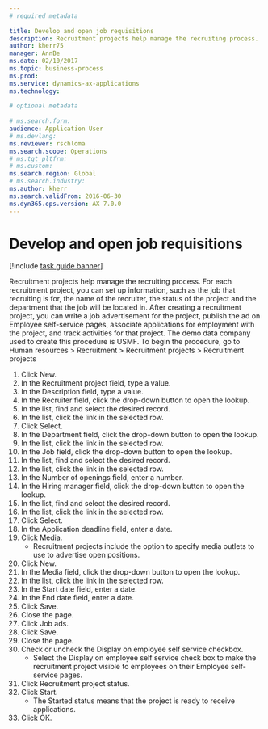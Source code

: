 ```yaml
--- 
# required metadata 
 
title: Develop and open job requisitions
description: Recruitment projects help manage the recruiting process. 
author: kherr75
manager: AnnBe 
ms.date: 02/10/2017
ms.topic: business-process 
ms.prod:  
ms.service: dynamics-ax-applications 
ms.technology:  
 
# optional metadata 
 
# ms.search.form:   
audience: Application User 
# ms.devlang:  
ms.reviewer: rschloma
ms.search.scope: Operations 
# ms.tgt_pltfrm:  
# ms.custom:  
ms.search.region: Global
# ms.search.industry: 
ms.author: kherr
ms.search.validFrom: 2016-06-30 
ms.dyn365.ops.version: AX 7.0.0 
---
```

# Develop and open job requisitions

[!include [task guide banner](../../includes/task-guide-banner.md)]

Recruitment projects help manage the recruiting process. For each recruitment project, you can set up information, such as the job that recruiting is for, the name of the recruiter, the status of the project and the department that the job will be located in. After creating a recruitment project, you can write a job advertisement for the project, publish the ad on Employee self-service pages, associate applications for employment with the project, and track activities for that project. The demo data company used to create this procedure is USMF. To begin the procedure, go to Human resources > Recruitment > Recruitment projects > Recruitment projects

1. Click New.
2. In the Recruitment project field, type a value.
3. In the Description field, type a value.
4. In the Recruiter field, click the drop-down button to open the lookup.
5. In the list, find and select the desired record.
6. In the list, click the link in the selected row.
7. Click Select.
8. In the Department field, click the drop-down button to open the lookup.
9. In the list, click the link in the selected row.
10. In the Job field, click the drop-down button to open the lookup.
11. In the list, find and select the desired record.
12. In the list, click the link in the selected row.
13. In the Number of openings field, enter a number.
14. In the Hiring manager field, click the drop-down button to open the lookup.
15. In the list, find and select the desired record.
16. In the list, click the link in the selected row.
17. Click Select.
18. In the Application deadline field, enter a date.
19. Click Media.
    * Recruitment projects include the option to specify media outlets to use to advertise open positions.  
20. Click New.
21. In the Media field, click the drop-down button to open the lookup.
22. In the list, click the link in the selected row.
23. In the Start date field, enter a date.
24. In the End date field, enter a date.
25. Click Save.
26. Close the page.
27. Click Job ads.
28. Click Save.
29. Close the page.
30. Check or uncheck the Display on employee self service checkbox.
    * Select the Display on employee self service check box to make the recruitment project visible to employees on their Employee self-service pages.  
31. Click Recruitment project status.
32. Click Start.
    * The Started status means that the project is ready to receive applications.  
33. Click OK.

